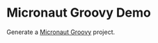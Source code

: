 # Micronaut Groovy Demo

Generate a [Micronaut Groovy](https://www.microstarter.io/?g=com.mygroup&artifact=groovyDemo&build=Gradle&language=Groovy&profile=service&port=-1&javaVersion=8&viewFramework=Thymeleaf) project. 
